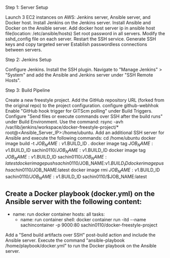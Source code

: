 Step 1: Server Setup

Launch 3 EC2 instances on AWS: Jenkins server, Ansible server, and Docker host.
Install Jenkins on the Jenkins server.
Install Ansible and Docker on the Ansible server.
Add docker host server ip in ansible host file(location: /etc/ansible/hosts)
Set root password in all servers.
Modify the sshd_config file on each server.
Restart the SSH service.
Generate SSH keys and copy targeted server 
Establish passwordless connections between servers.

Step 2: Jenkins Setup

Configure Jenkins.
Install the SSH plugin.
Navigate to "Manage Jenkins" > "System" and add the Ansible and Jenkins server under "SSH Remote Hosts".

Step 3: Build Pipeline

Create a new freestyle project.
Add the GitHub repository URL (forked from the original repo) to the project configuration.
configure github-webhhok
Enable "GitHub hook trigger for GITScm polling" under Build Triggers.
Configure "Send files or execute commands over SSH after the build runs" under Build Environment. Use the command: rsync -avh /var/lib/jenkins/workspace/docker-freestyle-project/* root@<Ansible_Server_IP>:/home/ubuntu.
Add an additional SSH server for Ansible and execute the following commands:
cd /home/ubuntu
docker image build -t $JOB_NAME:v1.$BUILD_ID .
docker image tag $JOB_NAME:v1.$BUILD_ID sachin0110/$JOB_NAME:v1.$BUILD_ID
docker image tag $JOB_NAME:v1.$BUILD_ID sachin0110/$JOB_NAME:latest
docker image push sachin0110/$JOB_NAME:v1.$BUILD_ID
docker image push sachin0110/$JOB_NAME:latest
docker image rmi $JOB_NAME:v1.$BUILD_ID sachin0110/$JOB_NAME:v1.$BUILD_ID sachin0110/$JOB_NAME:latest


Create a Docker playbook (docker.yml) on the Ansible server with the following content:
---
- name: run docker container
  hosts: all
  tasks:
    - name: run container
      shell: docker container run -itd --name sachincontainer -p 9000:80 sachin0110/docker-freestyle-project

Add a "Send build artifacts over SSH" post-build action and include the Ansible server.
Execute the command "ansible-playbook /home/playbook/docker.yml" to run the Docker playbook on the Ansible server.

